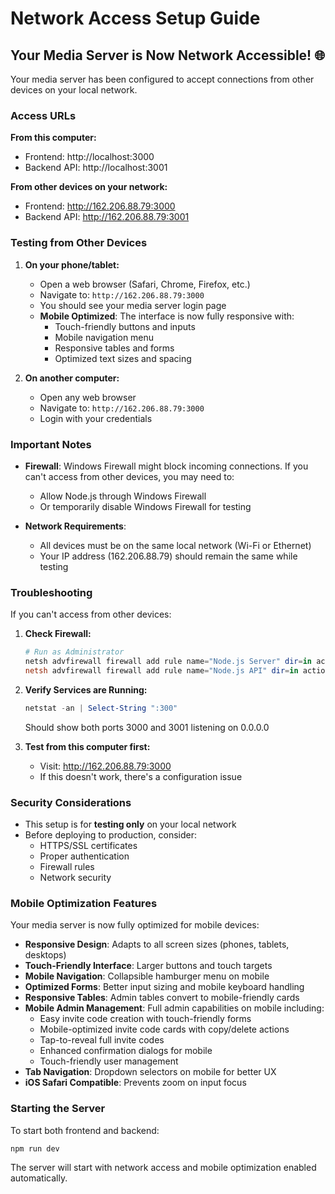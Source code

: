 # Network Access Setup Guide

## Your Media Server is Now Network Accessible! 🌐

Your media server has been configured to accept connections from other devices on your local network.

### Access URLs

**From this computer:**
- Frontend: http://localhost:3000
- Backend API: http://localhost:3001

**From other devices on your network:**
- Frontend: http://162.206.88.79:3000
- Backend API: http://162.206.88.79:3001

### Testing from Other Devices

1. **On your phone/tablet:**
   - Open a web browser (Safari, Chrome, Firefox, etc.)
   - Navigate to: `http://162.206.88.79:3000`
   - You should see your media server login page
   - **Mobile Optimized**: The interface is now fully responsive with:
     - Touch-friendly buttons and inputs
     - Mobile navigation menu
     - Responsive tables and forms
     - Optimized text sizes and spacing

2. **On another computer:**
   - Open any web browser
   - Navigate to: `http://162.206.88.79:3000`
   - Login with your credentials

### Important Notes

- **Firewall**: Windows Firewall might block incoming connections. If you can't access from other devices, you may need to:
  - Allow Node.js through Windows Firewall
  - Or temporarily disable Windows Firewall for testing
  
- **Network Requirements**: 
  - All devices must be on the same local network (Wi-Fi or Ethernet)
  - Your IP address (162.206.88.79) should remain the same while testing

### Troubleshooting

If you can't access from other devices:

1. **Check Firewall:**
   ```powershell
   # Run as Administrator
   netsh advfirewall firewall add rule name="Node.js Server" dir=in action=allow protocol=TCP localport=3000
   netsh advfirewall firewall add rule name="Node.js API" dir=in action=allow protocol=TCP localport=3001
   ```

2. **Verify Services are Running:**
   ```powershell
   netstat -an | Select-String ":300"
   ```
   Should show both ports 3000 and 3001 listening on 0.0.0.0

3. **Test from this computer first:**
   - Visit: http://162.206.88.79:3000
   - If this doesn't work, there's a configuration issue

### Security Considerations

- This setup is for **testing only** on your local network
- Before deploying to production, consider:
  - HTTPS/SSL certificates
  - Proper authentication
  - Firewall rules
  - Network security

### Mobile Optimization Features

Your media server is now fully optimized for mobile devices:

- **Responsive Design**: Adapts to all screen sizes (phones, tablets, desktops)
- **Touch-Friendly Interface**: Larger buttons and touch targets
- **Mobile Navigation**: Collapsible hamburger menu on mobile
- **Optimized Forms**: Better input sizing and mobile keyboard handling
- **Responsive Tables**: Admin tables convert to mobile-friendly cards
- **Mobile Admin Management**: Full admin capabilities on mobile including:
  - Easy invite code creation with touch-friendly forms
  - Mobile-optimized invite code cards with copy/delete actions
  - Tap-to-reveal full invite codes
  - Enhanced confirmation dialogs for mobile
  - Touch-friendly user management
- **Tab Navigation**: Dropdown selectors on mobile for better UX
- **iOS Safari Compatible**: Prevents zoom on input focus

### Starting the Server

To start both frontend and backend:
```bash
npm run dev
```

The server will start with network access and mobile optimization enabled automatically. 